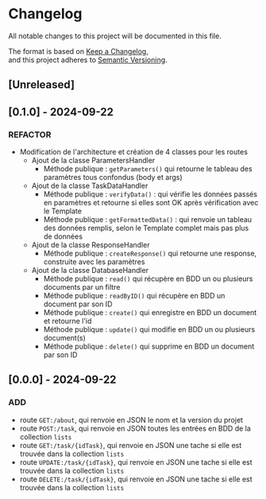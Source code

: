 # Changelog

All notable changes to this project will be documented in this file.

The format is based on [Keep a Changelog](https://keepachangelog.com/en/1.1.0/),  
and this project adheres to [Semantic Versioning](https://semver.org/spec/v2.0.0.html).

## [Unreleased]


## [0.1.0] - 2024-09-22

### REFACTOR

- Modification de l'architecture et création de 4 classes pour les routes
  - Ajout de la classe ParametersHandler
    - Méthode publique : `getParameters()` qui retourne le tableau des paramètres tous confondus (body et args)
  - Ajout de la classe TaskDataHandler
    - Méthode publique : `verifyData()` : qui vérifie les données passés en paramètres et retourne si elles sont OK après vérification avec le Template
    - Méthode publique : `getFormattedData()` : qui renvoie un tableau des données remplis, selon le Template complet mais pas plus de données
  - Ajout de la classe ResponseHandler
    - Méthode publique : `createResponse()` qui retourne une response, construite avec les paramètres
  - Ajout de la classe DatabaseHandler
    - Méthode publique : `read()` qui récupère en BDD un ou plusieurs documents par un filtre
    - Méthode publique : `readByID()` qui récupère en BDD un document par son ID
    - Méthode publique : `create()` qui enregistre en BDD un document et retourne l'id
    - Méthode publique : `update()` qui modifie en BDD un ou plusieurs document(s)
    - Méthode publique : `delete()` qui supprime en BDD un document par son ID


## [0.0.0] - 2024-09-22

### ADD

- route `GET:/about`, qui renvoie en JSON le nom et la version du projet
- route `POST:/task`, qui renvoie en JSON toutes les entrées en BDD de la collection `lists`
- route `GET:/task/{idTask}`, qui renvoie en JSON une tache si elle est trouvée dans la collection `lists`
- route `UPDATE:/task/{idTask}`, qui renvoie en JSON une tache si elle est trouvée dans la collection `lists`
- route `DELETE:/task/{idTask}`, qui renvoie en JSON une tache si elle est trouvée dans la collection `lists`